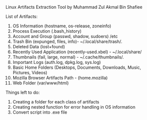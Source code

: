 Linux Artifacts Extraction Tool by Muhammad Zul Akmal Bin Shafiee

List of Artifacts:

1) OS Information (hostname, os-release, zoneinfo)
2) Process Execution (.bash_history)
3) Account and Group (passwd, shadow, sudoers) /etc
4) Trash Bin (expunged, files, info)- ~/.local/share/trash/.
5) Deleted Data (lost+found)
6) Recently Used Application (recently-used.xbel) - ~/.local/share/
7) Thumbnails (fail, large, normal) - ~/.cache/thumbnails/.
8) Important Logs (auth.log, dpkg.log, sys.log)
9) Basic Home Folders (Desktops, Documents, Downloads, Music, Pictures, Videos)
10) Mozilla Browser Artifacts Path - (home.mozilla)
11) Web Folder (var/www/html)

Things left to do:

1) Creating a folder for each class of artifacts
2) Creating nested function for error handling in OS information
3) Convert script into .exe file